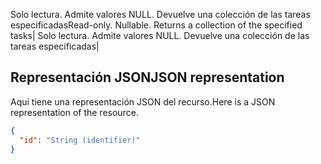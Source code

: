 <span data-ttu-id="212a1-p105">Solo lectura. Admite valores NULL. Devuelve una colección de las tareas especificadas</span><span class="sxs-lookup"><span data-stu-id="212a1-p105">Read-only. Nullable. Returns a collection of the specified tasks</span></span>| Solo lectura. Admite valores NULL. Devuelve una colección de las tareas especificadas|

## <span data-ttu-id="212a1-145">Representación JSON</span><span class="sxs-lookup"><span data-stu-id="212a1-145">JSON representation</span></span>
<a id="json-representation" class="xliff"></a>
<span data-ttu-id="212a1-146">Aquí tiene una representación JSON del recurso.</span><span class="sxs-lookup"><span data-stu-id="212a1-146">Here is a JSON representation of the resource.</span></span>

<!-- {
  "blockType": "resource",
  "optionalProperties": [

  ],
  "@odata.type": "microsoft.graph.planner"
}-->

```json
{
  "id": "String (identifier)"
}

```

<!-- uuid: 8fcb5dbc-d5aa-4681-8e31-b001d5168d79
2015-10-25 14:57:30 UTC -->
<!-- {
  "type": "#page.annotation",
  "description": "planner resource",
  "keywords": "",
  "section": "documentation",
  "tocPath": ""
}-->